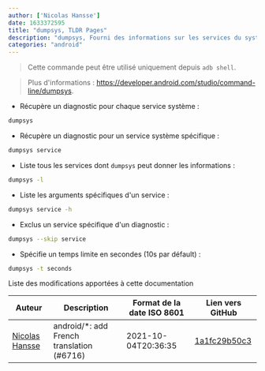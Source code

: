 ```yaml
---
author: ['Nicolas Hansse']
date: 1633372595
title: "dumpsys, TLDR Pages"
description: "dumpsys, Fourni des informations sur les services du système Android."
categories: "android"
---
```

> Cette commande peut être utilisé uniquement depuis `adb shell`.

> Plus d'informations : <https://developer.android.com/studio/command-line/dumpsys>.

- Récupère un diagnostic pour chaque service système :

```bash
dumpsys
```

- Récupère un diagnostic pour un service système spécifique :

```bash
dumpsys service
```

- Liste tous les services dont `dumpsys` peut donner les informations :

```bash
dumpsys -l
```

- Liste les arguments spécifiques d'un service :

```bash
dumpsys service -h
```

- Exclus un service spécifique d'un diagnostic :

```bash
dumpsys --skip service
```

- Spécifie un temps limite en secondes (10s par défault) :

```bash
dumpsys -t seconds
```
Liste des modifications apportées à cette documentation


Auteur | Description | Format de la date ISO 8601 | Lien vers GitHub
------|-----|-----|-----
[Nicolas Hansse](mailto:nico.hansse@gmail.com) | android/*: add French translation (#6716) | 2021-10-04T20:36:35 | [1a1fc29b50c3](https://github.com/tldr-pages/tldr/commit/1a1fc29b50c3a931756fb51d571ca61a43e70067)

